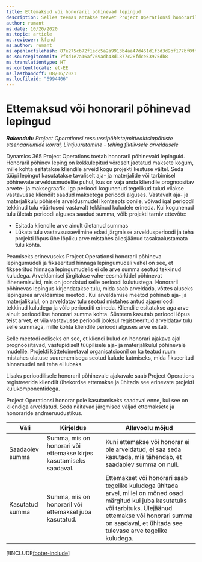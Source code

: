 ```yaml
---
title: Ettemaksud või honoraril põhinevad lepingud
description: Selles teemas antakse teavet Project Operationsi honoraril põhinevaid lepingumudelite ja ettemaksu kohta.
author: rumant
ms.date: 10/20/2020
ms.topic: article
ms.reviewer: kfend
ms.author: rumant
ms.openlocfilehash: 87e275cb72f1edc5a2a9913b4aa47d461d1f3d3d9bf177bf0ffba8b463f4ce01
ms.sourcegitcommit: 7f8d1e7a16af769adb43d1877c28fdce53975db8
ms.translationtype: HT
ms.contentlocale: et-EE
ms.lasthandoff: 08/06/2021
ms.locfileid: "6994406"
---
```

# <a name="advances-and-retainer-based-contracts"></a>Ettemaksud või honoraril põhinevad lepingud


_**Rakendub:** Project Operationsi ressurssipõhiste/mitteaktsiapõhiste stsenaariumide korral,  Lihtjuurutamine - tehing fiktiivsele arveldusele_

Dynamics 365 Project Operations toetab honoraril põhinevaid lepinguid. Honoraril põhinev leping on kokkulepitud võrdselt jaotatud maksete kogum, mille kohta esitatakse kliendile arveid kogu projekti kestuse vältel. Seda tüüpi lepingut kasutatakse tavaliselt aja- ja materjalide või tarbimisel põhinevate arveldusmudelite puhul, kus on vaja anda kliendile prognoositav arvete- ja maksegraafik. Iga perioodi kogunenud tegelikud tulud viiakse vastavusse kliendilt saadud maksetega perioodi alguses. Vastavalt aja- ja materjalikulu põhisele arveldusmudeli kontseptsioonile, võivad igal perioodil tekkinud tulu väärtused vastavalt tekkinud kuludele erineda. Kui kogunenud tulu ületab perioodi alguses saadud summa, võib projekti tarniv ettevõte:

- Esitada kliendile arve ainult ületanud summas 
- Lükata tulu vastavsusseviimine edasi järgmisse arveldusperioodi ja teha projekti lõpus ühe lõpliku arve mistahes allesjäänud tasakaalustamata tulu kohta.

Peamiseks erinevuseks Project Operationsi honoraril põhineva lepingumudeli ja fikseeritud hinnaga lepingumudeli vahel on see, et fikseeritud hinnaga lepingumudelis ei ole arve summa seotud tekkinud kuludega. Arveldamisel järgitakse vahe-eesmärkidel põhinevat lähenemisviisi, mis on joondatud selle perioodi kulutustega. Honoraril põhinevas lepingus kirjendatakse tulu, mida saab arveldada, võttes aluseks lepingurea arveldamise meetodi. Kui arveldamise meetod põhineb aja- ja materjalikulul, on arveldatav tulu seotud mistahes antud ajaperioodi tekkinud kuludega ja võib periooditi erineda. Kliendile esitatakse aga arve ainult perioodilise honorari summa kohta. Süsteem kasutab perioodi lõpus teist arvet, et viia vastavusse perioodi jooksul registreeritud arveldatav tulu selle summaga, mille kohta kliendile perioodi alguses arve esitati.

Selle meetodi eeliseks on see, et kliendi kulud on honorari ajakava ajal prognoositavad, vastupidiselt tüüpilisele aja- ja materjalikulul põhinevale mudelile. Projekti kättetoimetaval organisatsioonil on ka teatud ruum mistahes ulatuse suurenemisega seotud kulude katmiseks, mida fikseeritud hinnamudel neil teha ei lubaks.

Lisaks perioodilisele honoraril põhinevale ajakavale saab Project Operations registreerida kliendilt ühekordse ettemakse ja ühitada see erinevate projekti kulukomponentidega.

Project Operationsi honorar pole kasutamiseks saadaval enne, kui see on kliendiga arveldatud. Seda näitavad järgmised väljad ettemaksete ja honoraride andmeruudustikus.

| Väli | Kirjeldus | Allavoolu mõjud |
| --- | --- | --- |
| Saadaolev summa | Summa, mis on honorari või ettemakse kirjes kasutamiseks saadaval. | Kuni ettemakse või honorar ei ole arveldatud, ei saa seda kasutada, mis tähendab, et saadaolev summa on null. |
| Kasutatud summa | Summa, mis on honoraril või ettemaksel juba kasutatud. | Ettemakset või honorari saab tegelike kuludega ühitada arvel, millel on mõned osad märgitud kui juba kasutatuks või tarbituks. Ülejäänud ettemakse või honorari summa on saadaval, et ühitada see tulevase arve tegelike kuludega. |


[!INCLUDE[footer-include](../../includes/footer-banner.md)]